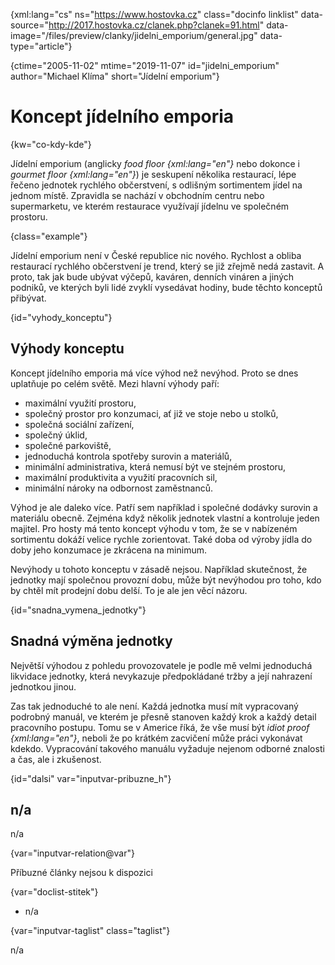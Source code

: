 
{xml:lang="cs" ns="https://www.hostovka.cz" class="docinfo linklist" data-source="http://2017.hostovka.cz/clanek.php?clanek=91.html" data-image="/files/preview/clanky/jidelni_emporium/general.jpg" data-type="article"}

{ctime="2005-11-02" mtime="2019-11-07" id="jidelni_emporium" author="Michael Klíma" short="Jídelní emporium"}

# Koncept jídelního emporia

<!-- generated attribute kw by user_updatekw.sh on 2021-01-05, do not edit -->

{kw="co-kdy-kde"}

Jídelní emporium (anglicky _food floor {xml:lang="en"}_ nebo dokonce i _gourmet floor {xml:lang="en"}_) je seskupení několika restaurací, lépe řečeno jednotek rychlého občerstvení, s odlišným sortimentem jídel na jednom místě. Zpravidla se nachází v obchodním centru nebo supermarketu, ve kterém restaurace využívají jídelnu ve společném prostoru.

{class="example"}

Jídelní emporium není v České republice nic nového. Rychlost a obliba restaurací rychlého občerstvení je trend, který se již zřejmě nedá zastavit. A proto, tak jak bude ubývat výčepů, kaváren, denních vináren a jiných podniků, ve kterých byli lidé zvyklí vysedávat hodiny, bude těchto konceptů přibývat.

{id="vyhody_konceptu"}

## Výhody konceptu

Koncept jídelního emporia má více výhod než nevýhod. Proto se dnes uplatňuje po celém světě. Mezi hlavní výhody paří:

  * maximální využití prostoru,
  * společný prostor pro konzumaci, ať již ve stoje nebo u stolků,
  * společná sociální zařízení,
  * společný úklid,
  * společné parkoviště,
  * jednoduchá kontrola spotřeby surovin a materiálů,
  * minimální administrativa, která nemusí být ve stejném prostoru,
  * maximální produktivita a využití pracovních sil,
  * minimální nároky na odbornost zaměstnanců.

Výhod je ale daleko více. Patří sem například i společné dodávky surovin a materiálu obecně. Zejména když několik jednotek vlastní a kontroluje jeden majitel. Pro hosty má tento koncept výhodu v tom, že se v nabízeném sortimentu dokáží velice rychle zorientovat. Také doba od výroby jídla do doby jeho konzumace je zkrácena na minimum.

Nevýhody u tohoto konceptu v zásadě nejsou. Například skutečnost, že jednotky mají společnou provozní dobu, může být nevýhodou pro toho, kdo by chtěl mít prodejní dobu delší. To je ale jen věcí názoru.

{id="snadna\_vymena\_jednotky"}

## Snadná výměna jednotky

Největší výhodou z pohledu provozovatele je podle mě velmi jednoduchá likvidace jednotky, která nevykazuje předpokládané tržby a její nahrazení jednotkou jinou.

Zas tak jednoduché to ale není. Každá jednotka musí mít vypracovaný podrobný manuál, ve kterém je přesně stanoven každý krok a každý detail pracovního postupu. Tomu se v Americe říká, že vše musí být _idiot proof {xml:lang="en"}_, neboli že po krátkém zacvičení může práci vykonávat kdekdo. Vypracování takového manuálu vyžaduje nejenom odborné znalosti a čas, ale i zkušenost.

{id="dalsi" var="inputvar-pribuzne_h"}

## n/a

n/a

{var="inputvar-relation@var"}

Příbuzné články nejsou k dispozici

{var="doclist-stitek"}

  * n/a

{var="inputvar-taglist" class="taglist"}

n/a

